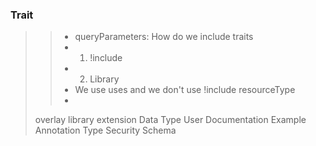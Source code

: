 ### Trait
> > - queryParameters: 
> How do we include traits
> > - 1. !include
> > - 2. Library
> > -   We use uses and we don't use !include
> resourceType
> > -
> overlay
> library
> extension
> Data Type
> User Documentation
> Example
> Annotation Type
> Security Schema
